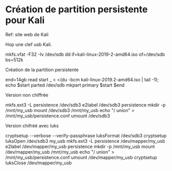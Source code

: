 # Création de partition persistente pour Kali

Ref: site web de Kali


Hop une clef usb Kali.

   mkfs.vfat -F32 -Iv /dev/sdb
   dd if=kali-linux-2019-2-amd64.iso of=/dev/sdb bs=512k

Création de la partition persistente

   end=14gb
   read start _ < <(du -bcm kali-linux-2019.2-amd64.iso | tail -1); echo $start
   parted /dev/sdb mkpart primary $start $end

Version non chiffrée

   mkfs.ext3 -L persistence /dev/sdb3
   e2label /dev/sdb3 persistence
   mkdir -p /mnt/my_usb
   mount /dev/sdb3 /mnt/my_usb
   echo "/ union" > /mnt/my_usb/persistence.conf
   umount /dev/sdb3

Version chifréé avec luks

   cryptsetup --verbose --verify-passphrase luksFormat /dev/sdb3
   cryptsetup luksOpen /dev/sdb3 my_usb
   mkfs.ext3 -L persistence /dev/mapper/my_usb
   e2label /dev/mapper/my_usb persistence
   mkdir -p /mnt/my_usb
   mount /dev/mapper/my_usb /mnt/my_usb
   echo "/ union" > /mnt/my_usb/persistence.conf
   umount /dev/mapper/my_usb
   cryptsetup luksClose /dev/mapper/my_usb

